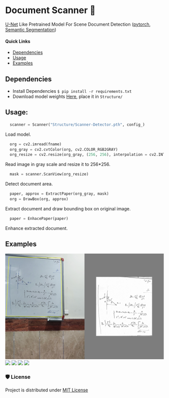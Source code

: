 # Document Scanner :bookmark_tabs:
[U-Net](https://arxiv.org/abs/1505.04597v1) Like Pretrained Model For Scene Document Detection ([pytorch](https://pytorch.org/), [Semantic Segmentation](https://paperswithcode.com/task/semantic-segmentation))

#### **Quick Links**
- [Dependencies](#Dependencies)
- [Usage](#Usage)
- [Examples](#Examples)

## Dependencies
- Install Dependencies `$ pip install -r requirements.txt`
- Download model weights [Here](https://huggingface.co/ordaktaktak/Document-Scanner), place it in `Structure/`

## Usage:
```python
  scanner = Scanner("Structure/Scanner-Detector.pth", config_)
```
Load model.

```python
  org = cv2.imread(fname)
  org_gray = cv2.cvtColor(org, cv2.COLOR_RGB2GRAY)
  org_resize = cv2.resize(org_gray, (256, 256), interpolation = cv2.INTER_AREA)
```
Read image in gray scale and resize it to 256*256.

```python
  mask = scanner.ScanView(org_resize)
```
Detect document area.

```python
  paper, approx = ExtractPaper(org_gray, mask)
  org = DrawBox(org, approx)
```
Extract document and draw bounding box on original image.

```python
  paper = EnhacePaper(paper)
```
Enhance extracted document.

## Examples

![](Images/1704353164820_det.jpg)
![](Images/1704387464271_det.jpg)
![](Images/1704640185357_det.jpg)
![](Images/1704721611426_det.jpg)
![](Images/1705745193148_det.jpg)


### 🛡️ License <a name="license"></a>
Project is distributed under [MIT License](https://github.com/Saeed-Biabani/Document-Scanner/blob/main/LICENSE)
